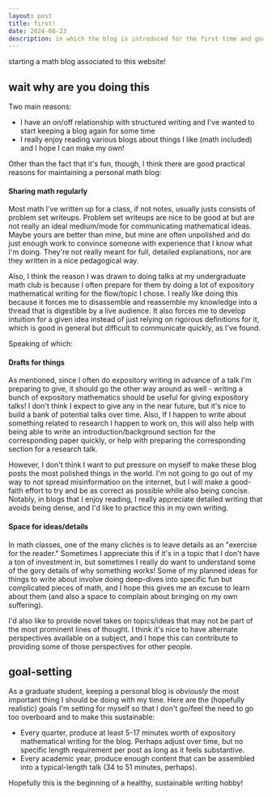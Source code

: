 ```yaml
---
layout: post
title: first!
date: 2024-08-23
description: in which the blog is introduced for the first time and goals are set
---
```


starting a math blog associated to this website! 

## wait why are you doing this

Two main reasons: 
- I have an on/off relationship with structured writing and I've wanted to 
start keeping a blog again for some time
- I really enjoy reading various blogs about things I like (math included) 
and I hope I can make my own!

Other than the fact that it's fun, though, I think there are good practical
reasons for maintaining a personal math blog: 

#### Sharing math regularly 
Most math I've written up for a class, if not notes, usually justs consists
of problem set writeups. Problem set writeups are nice to be good at but are
not really an ideal medium/mode for communicating mathematical ideas. Maybe
yours are better than mine, but mine are often unpolished and do just enough 
work to convince someone with experience that I know what I'm doing. They're
not really meant for full, detailed explanations, nor are they written in a 
nice pedagogical way. 

Also, I think the reason I was drawn to doing talks at my undergraduate 
math club is because I often prepare for them by doing a lot of expository 
mathematical writing for the flow/topic I chose. I really like doing this 
because it forces me to disassemble and reassemble my knowledge into a thread 
that is digestible by a live audience. It also forces me to develop intuition 
for a given idea instead of just relying on rigorous definitions for it, 
which is good in general but difficult to communicate quickly, as I've found.

Speaking of which: 
#### Drafts for things 
As mentioned, since I often do expository writing in advance of a talk I'm 
preparing to give, it should go the other way around as well - writing a bunch 
of expository mathematics should be useful for giving expository talks! I 
don't think I expect to give any in the near future, but it's nice to build a 
bank of potential talks over time. Also, If I happen to write about something 
related to research I happen to work on, this will also help with being able 
to write an introduction/background section for the corresponding paper 
quickly, or help with preparing the corresponding section for a research talk. 

However, I don't think I want to put pressure on myself to make these blog 
posts the most polished things in the world. I'm not going to go out of my way
to not spread misinformation on the internet, but I will make a good-faith 
effort to try and be as correct as possible while also being concise. Notably, 
in blogs that I enjoy reading, I really appreciate detailed writing that 
avoids being dense, and I'd like to practice this in my own writing.

#### Space for ideas/details
In math classes, one of the many clichés is to leave details as an "exercise
for the reader." Sometimes I appreciate this if it's in a topic that I don't
have a ton of investment in, but sometimes I really do want to understand some 
of the gory details of why something works! Some of my planned ideas for 
things to write about involve doing deep-dives into specific fun but 
complicated pieces of math, and I hope this gives me an excuse to learn 
about them (and also a space to complain about bringing on my own 
suffering).

I'd also like to provide novel takes on topics/ideas that may not be part of 
the most prominent lines of thought. I think it's nice to have alternate 
perspectives available on a subject, and I hope this can contribute to 
providing some of those perspectives for other people. 

## goal-setting
As a graduate student, keeping a personal blog is _obviously_ the most 
important thing I should be doing with my time. Here are the (hopefully 
realistic) goals I'm setting for myself so that I don't go/feel the need 
to go too overboard and to make this sustainable: 
- Every quarter, produce at least 5-17 minutes worth of expository 
mathematical writing for the blog. Perhaps adjust over time, but no specific 
length requirement per post as long as it feels substantive.
- Every academic year, produce enough content that can be assembled into a 
typical-length talk (34 to 51 minutes, perhaps). 

Hopefully this is the beginning of a healthy, sustainable writing hobby!



